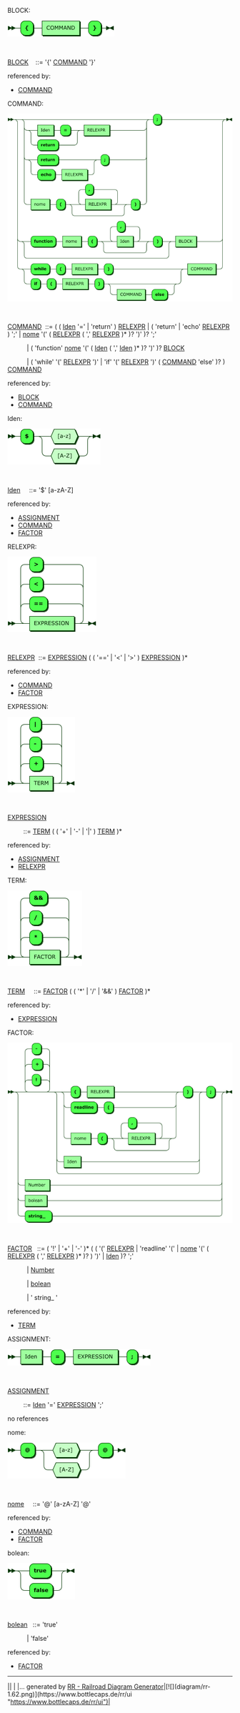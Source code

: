 BLOCK:

![](diagram/BLOCK.png)

`                                `

[BLOCK](#BLOCK "BLOCK")    ::= '{' [COMMAND](#COMMAND "COMMAND") '}'

referenced by:

-   [COMMAND](#COMMAND "COMMAND")

COMMAND:

![](diagram/COMMAND.png)

`                                `

[COMMAND](#COMMAND "COMMAND")  ::= ( ( [Iden](#Iden "Iden") '=' | 'return' ) [RELEXPR](#RELEXPR "RELEXPR") | ( 'return' | 'echo' [RELEXPR](#RELEXPR "RELEXPR") ) ';' | [nome](#nome "nome") '(' ( [RELEXPR](#RELEXPR "RELEXPR") ( ',' [RELEXPR](#RELEXPR "RELEXPR") )\* )? ')' )? ';'

           | ( 'function' [nome](#nome "nome") '(' ( [Iden](#Iden "Iden") ( ',' [Iden](#Iden "Iden") )\* )? ')' )? [BLOCK](#BLOCK "BLOCK")

           | ( 'while' '(' [RELEXPR](#RELEXPR "RELEXPR") ')' | 'if' '(' [RELEXPR](#RELEXPR "RELEXPR") ')' ( [COMMAND](#COMMAND "COMMAND") 'else' )? ) [COMMAND](#COMMAND "COMMAND")

referenced by:

-   [BLOCK](#BLOCK "BLOCK")
-   [COMMAND](#COMMAND "COMMAND")

Iden:

![](diagram/Iden.png)

`                                `

[Iden](#Iden "Iden")     ::= '\$' [a-zA-Z]

referenced by:

-   [ASSIGNMENT](#ASSIGNMENT "ASSIGNMENT")
-   [COMMAND](#COMMAND "COMMAND")
-   [FACTOR](#FACTOR "FACTOR")

RELEXPR:

![](diagram/RELEXPR.png)

`                                `

[RELEXPR](#RELEXPR "RELEXPR")  ::= [EXPRESSION](#EXPRESSION "EXPRESSION") ( ( '==' | '\<' | '\>' ) [EXPRESSION](#EXPRESSION "EXPRESSION") )\*

referenced by:

-   [COMMAND](#COMMAND "COMMAND")
-   [FACTOR](#FACTOR "FACTOR")

EXPRESSION:

![](diagram/EXPRESSION.png)

`                                `

[EXPRESSION](#EXPRESSION "EXPRESSION")

         ::= [TERM](#TERM "TERM") ( ( '+' | '-' | '|' ) [TERM](#TERM "TERM") )\*

referenced by:

-   [ASSIGNMENT](#ASSIGNMENT "ASSIGNMENT")
-   [RELEXPR](#RELEXPR "RELEXPR")

TERM:

![](diagram/TERM.png)

`                                `

[TERM](#TERM "TERM")     ::= [FACTOR](#FACTOR "FACTOR") ( ( '\*' | '/' | '&&' ) [FACTOR](#FACTOR "FACTOR") )\*

referenced by:

-   [EXPRESSION](#EXPRESSION "EXPRESSION")

FACTOR:

![](diagram/FACTOR.png)

`                                `

[FACTOR](#FACTOR "FACTOR")   ::= ( '!' | '+' | '-' )\* ( ( '(' [RELEXPR](#RELEXPR "RELEXPR") | 'readline' '(' | [nome](#nome "nome") '(' ( [RELEXPR](#RELEXPR "RELEXPR") ( ',' [RELEXPR](#RELEXPR "RELEXPR") )\* )? ) ')' | [Iden](#Iden "Iden") )? ';'

           | [Number](#Number "Number")

           | [bolean](#bolean "bolean")

           | ' string\_ '

referenced by:

-   [TERM](#TERM "TERM")

ASSIGNMENT:

![](diagram/ASSIGNMENT.png)

`                                `

[ASSIGNMENT](#ASSIGNMENT "ASSIGNMENT")

         ::= [Iden](#Iden "Iden") '=' [EXPRESSION](#EXPRESSION "EXPRESSION") ';'

no references

nome:

![](diagram/nome.png)

`                                `

[nome](#nome "nome")     ::= '@' [a-zA-Z] '@'

referenced by:

-   [COMMAND](#COMMAND "COMMAND")
-   [FACTOR](#FACTOR "FACTOR")

bolean:

![](diagram/bolean.png)

`                                `

[bolean](#bolean "bolean")   ::= 'true'

           | 'false'

referenced by:

-   [FACTOR](#FACTOR "FACTOR")

* * * * *

||
| |... generated by [RR - Railroad Diagram Generator](https://www.bottlecaps.de/rr/ui "https://www.bottlecaps.de/rr/ui")|[![](diagram/rr-1.62.png)](https://www.bottlecaps.de/rr/ui "https://www.bottlecaps.de/rr/ui")|


